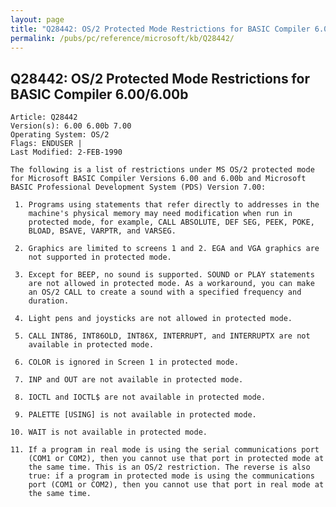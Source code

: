 ```yaml
---
layout: page
title: "Q28442: OS/2 Protected Mode Restrictions for BASIC Compiler 6.00/6.00b"
permalink: /pubs/pc/reference/microsoft/kb/Q28442/
---
```


## Q28442: OS/2 Protected Mode Restrictions for BASIC Compiler 6.00/6.00b

	Article: Q28442
	Version(s): 6.00 6.00b 7.00
	Operating System: OS/2
	Flags: ENDUSER |
	Last Modified: 2-FEB-1990
	
	The following is a list of restrictions under MS OS/2 protected mode
	for Microsoft BASIC Compiler Versions 6.00 and 6.00b and Microsoft
	BASIC Professional Development System (PDS) Version 7.00:
	
	 1. Programs using statements that refer directly to addresses in the
	    machine's physical memory may need modification when run in
	    protected mode, for example, CALL ABSOLUTE, DEF SEG, PEEK, POKE,
	    BLOAD, BSAVE, VARPTR, and VARSEG.
	
	 2. Graphics are limited to screens 1 and 2. EGA and VGA graphics are
	    not supported in protected mode.
	
	 3. Except for BEEP, no sound is supported. SOUND or PLAY statements
	    are not allowed in protected mode. As a workaround, you can make
	    an OS/2 CALL to create a sound with a specified frequency and
	    duration.
	
	 4. Light pens and joysticks are not allowed in protected mode.
	
	 5. CALL INT86, INT86OLD, INT86X, INTERRUPT, and INTERRUPTX are not
	    available in protected mode.
	
	 6. COLOR is ignored in Screen 1 in protected mode.
	
	 7. INP and OUT are not available in protected mode.
	
	 8. IOCTL and IOCTL$ are not available in protected mode.
	
	 9. PALETTE [USING] is not available in protected mode.
	
	10. WAIT is not available in protected mode.
	
	11. If a program in real mode is using the serial communications port
	    (COM1 or COM2), then you cannot use that port in protected mode at
	    the same time. This is an OS/2 restriction. The reverse is also
	    true: if a program in protected mode is using the communications
	    port (COM1 or COM2), then you cannot use that port in real mode at
	    the same time.
